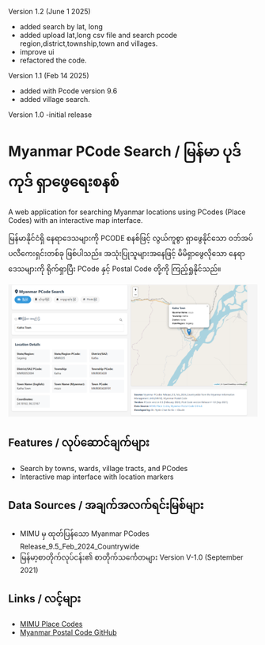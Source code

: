 Version 1.2 (June 1 2025)
- added search by lat, long
- added upload lat,long csv file and search pcode region,district,township,town and villages.
- improve ui
- refactored the code.

Version 1.1 (Feb 14 2025)
- added with Pcode version 9.6
- added village search.


Version 1.0
-initial release

# Myanmar PCode Search / မြန်မာ ပုဒ်ကုဒ် ရှာဖွေရေးစနစ်

A web application for searching Myanmar locations using PCodes (Place Codes) with an interactive map interface.

မြန်မာနိုင်ငံရှိ နေရာဒေသများကို PCODE စနစ်ဖြင့် လွယ်ကူစွာ ရှာဖွေနိုင်သော ဝဘ်အပ်ပလီကေးရှင်းတစ်ခု ဖြစ်ပါသည်။ အသုံးပြုသူများအနေဖြင့် မိမိရှာဖွေလိုသော နေရာဒေသများကို ရိုက်ရှာပြီး PCode နှင့် Postal Code တို့ကို ကြည့်ရှုနိုင်သည်။

![Myanmar PCode Search Application](assets/image.png)

## Features / လုပ်ဆောင်ချက်များ

- Search by towns, wards, village tracts, and PCodes
- Interactive map interface with location markers

## Data Sources / အချက်အလက်ရင်းမြစ်များ

- MIMU မှ ထုတ်ပြန်သော Myanmar PCodes Release_9.5_Feb_2024_Countrywide
- မြန်မာ့စာတိုက်လုပ်ငန်း၏ စာတိုက်သင်္ကေတများ Version V-1.0 (September 2021)


## Links / လင့်များ

- [MIMU Place Codes](https://themimu.info/place-codes)
- [Myanmar Postal Code GitHub](https://github.com/MyanmarPost/MyanmarPostalCode)
